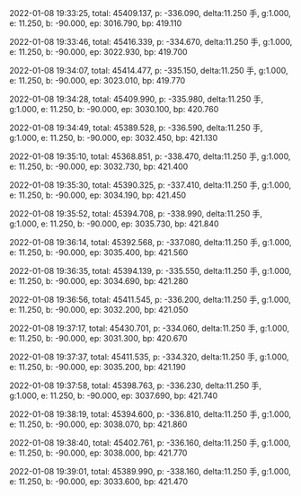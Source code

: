 2022-01-08 19:33:25, total: 45409.137, p: -336.090, delta:11.250 手, g:1.000, e: 11.250, b: -90.000, ep: 3016.790, bp: 419.110

2022-01-08 19:33:46, total: 45416.339, p: -334.670, delta:11.250 手, g:1.000, e: 11.250, b: -90.000, ep: 3022.930, bp: 419.700

2022-01-08 19:34:07, total: 45414.477, p: -335.150, delta:11.250 手, g:1.000, e: 11.250, b: -90.000, ep: 3023.010, bp: 419.770

2022-01-08 19:34:28, total: 45409.990, p: -335.980, delta:11.250 手, g:1.000, e: 11.250, b: -90.000, ep: 3030.100, bp: 420.760

2022-01-08 19:34:49, total: 45389.528, p: -336.590, delta:11.250 手, g:1.000, e: 11.250, b: -90.000, ep: 3032.450, bp: 421.130

2022-01-08 19:35:10, total: 45368.851, p: -338.470, delta:11.250 手, g:1.000, e: 11.250, b: -90.000, ep: 3032.730, bp: 421.400

2022-01-08 19:35:30, total: 45390.325, p: -337.410, delta:11.250 手, g:1.000, e: 11.250, b: -90.000, ep: 3034.190, bp: 421.450

2022-01-08 19:35:52, total: 45394.708, p: -338.990, delta:11.250 手, g:1.000, e: 11.250, b: -90.000, ep: 3035.730, bp: 421.840

2022-01-08 19:36:14, total: 45392.568, p: -337.080, delta:11.250 手, g:1.000, e: 11.250, b: -90.000, ep: 3035.400, bp: 421.560

2022-01-08 19:36:35, total: 45394.139, p: -335.550, delta:11.250 手, g:1.000, e: 11.250, b: -90.000, ep: 3034.690, bp: 421.280

2022-01-08 19:36:56, total: 45411.545, p: -336.200, delta:11.250 手, g:1.000, e: 11.250, b: -90.000, ep: 3032.200, bp: 421.050

2022-01-08 19:37:17, total: 45430.701, p: -334.060, delta:11.250 手, g:1.000, e: 11.250, b: -90.000, ep: 3031.300, bp: 420.670

2022-01-08 19:37:37, total: 45411.535, p: -334.320, delta:11.250 手, g:1.000, e: 11.250, b: -90.000, ep: 3035.200, bp: 421.190

2022-01-08 19:37:58, total: 45398.763, p: -336.230, delta:11.250 手, g:1.000, e: 11.250, b: -90.000, ep: 3037.690, bp: 421.740

2022-01-08 19:38:19, total: 45394.600, p: -336.810, delta:11.250 手, g:1.000, e: 11.250, b: -90.000, ep: 3038.070, bp: 421.860

2022-01-08 19:38:40, total: 45402.761, p: -336.160, delta:11.250 手, g:1.000, e: 11.250, b: -90.000, ep: 3038.000, bp: 421.770

2022-01-08 19:39:01, total: 45389.990, p: -338.160, delta:11.250 手, g:1.000, e: 11.250, b: -90.000, ep: 3033.600, bp: 421.470